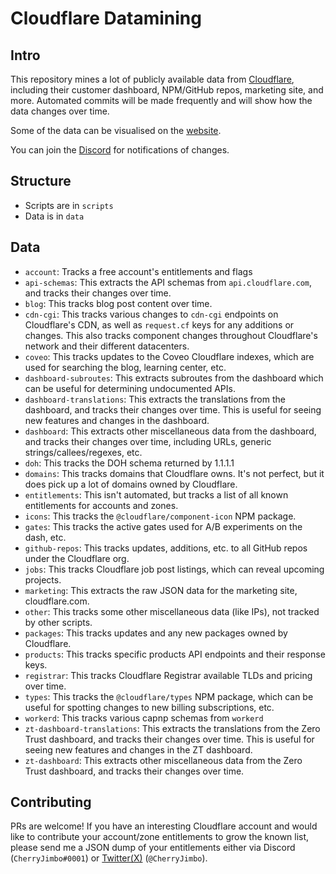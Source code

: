 # Cloudflare Datamining

## Intro

This repository mines a lot of publicly available data from [Cloudflare](https://www.cloudflare.com/), including their customer dashboard, NPM/GitHub repos, marketing site, and more. Automated commits will be made frequently and will show how the data changes over time.

Some of the data can be visualised on the [website](https://cfdata.lol).

You can join the [Discord](https://discord.gg/Z94Hn6qVDm) for notifications of changes.

## Structure
- Scripts are in `scripts`
- Data is in `data`

## Data

- `account`: Tracks a free account's entitlements and flags
- `api-schemas`: This extracts the API schemas from `api.cloudflare.com`, and tracks their changes over time.
- `blog`: This tracks blog post content over time.
- `cdn-cgi`: This tracks various changes to `cdn-cgi` endpoints on Cloudflare's CDN, as well as `request.cf` keys for any additions or changes. This also tracks component changes throughout Cloudflare's network and their different datacenters.
- `coveo`: This tracks updates to the Coveo Cloudflare indexes, which are used for searching the blog, learning center, etc.
- `dashboard-subroutes`: This extracts subroutes from the dashboard which can be useful for determining undocumented APIs.
- `dashboard-translations`: This extracts the translations from the dashboard, and tracks their changes over time. This is useful for seeing new features and changes in the dashboard.
- `dashboard`: This extracts other miscellaneous data from the dashboard, and tracks their changes over time, including URLs, generic strings/callees/regexes, etc.
- `doh`: This tracks the DOH schema returned by 1.1.1.1
- `domains`: This tracks domains that Cloudflare owns. It's not perfect, but it does pick up a lot of domains owned by Cloudflare.
- `entitlements`: This isn't automated, but tracks a list of all known entitlements for accounts and zones.
- `icons`: This tracks the `@cloudflare/component-icon` NPM package.
- `gates`: This tracks the active gates used for A/B experiments on the dash, etc.
- `github-repos`: This tracks updates, additions, etc. to all GitHub repos under the Cloudflare org.
- `jobs`: This tracks Cloudflare job post listings, which can reveal upcoming projects.
- `marketing`: This extracts the raw JSON data for the marketing site, cloudflare.com.
- `other`: This tracks some other miscellaneous data (like IPs), not tracked by other scripts.
- `packages`: This tracks updates and any new packages owned by Cloudflare.
- `products`: This tracks specific products API endpoints and their response keys.
- `registrar`: This tracks Cloudflare Registrar available TLDs and pricing over time.
- `types`: This tracks the `@cloudflare/types` NPM package, which can be useful for spotting changes to new billing subscriptions, etc.
- `workerd`: This tracks various capnp schemas from `workerd`
- `zt-dashboard-translations`: This extracts the translations from the Zero Trust dashboard, and tracks their changes over time. This is useful for seeing new features and changes in the ZT dashboard.
- `zt-dashboard`: This extracts other miscellaneous data from the Zero Trust dashboard, and tracks their changes over time.

## Contributing

PRs are welcome! If you have an interesting Cloudflare account and would like to contribute your account/zone entitlements to grow the known list, please send me a JSON dump of your entitlements either via Discord (`CherryJimbo#0001`) or [Twitter(X)](https://twitter.com/cherryjimbo?lang=de) (`@CherryJimbo`).
